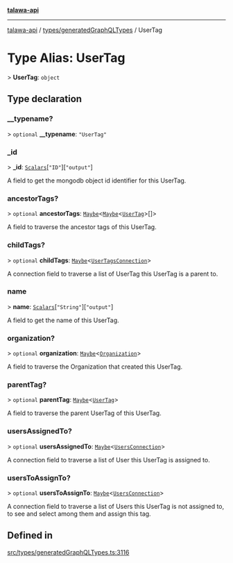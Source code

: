 [**talawa-api**](../../../README.md)

***

[talawa-api](../../../modules.md) / [types/generatedGraphQLTypes](../README.md) / UserTag

# Type Alias: UserTag

\> **UserTag**: `object`

## Type declaration

### \_\_typename?

\> `optional` **\_\_typename**: `"UserTag"`

### \_id

\> **\_id**: [`Scalars`](Scalars.md)\[`"ID"`\]\[`"output"`\]

A field to get the mongodb object id identifier for this UserTag.

### ancestorTags?

\> `optional` **ancestorTags**: [`Maybe`](Maybe.md)\<[`Maybe`](Maybe.md)\<[`UserTag`](UserTag.md)\>[]\>

A field to traverse the ancestor tags of this UserTag.

### childTags?

\> `optional` **childTags**: [`Maybe`](Maybe.md)\<[`UserTagsConnection`](UserTagsConnection.md)\>

A connection field to traverse a list of UserTag this UserTag is a
parent to.

### name

\> **name**: [`Scalars`](Scalars.md)\[`"String"`\]\[`"output"`\]

A field to get the name of this UserTag.

### organization?

\> `optional` **organization**: [`Maybe`](Maybe.md)\<[`Organization`](Organization.md)\>

A field to traverse the Organization that created this UserTag.

### parentTag?

\> `optional` **parentTag**: [`Maybe`](Maybe.md)\<[`UserTag`](UserTag.md)\>

A field to traverse the parent UserTag of this UserTag.

### usersAssignedTo?

\> `optional` **usersAssignedTo**: [`Maybe`](Maybe.md)\<[`UsersConnection`](UsersConnection.md)\>

A connection field to traverse a list of User this UserTag is assigned
to.

### usersToAssignTo?

\> `optional` **usersToAssignTo**: [`Maybe`](Maybe.md)\<[`UsersConnection`](UsersConnection.md)\>

A connection field to traverse a list of Users this UserTag is not assigned
to, to see and select among them and assign this tag.

## Defined in

[src/types/generatedGraphQLTypes.ts:3116](https://github.com/PalisadoesFoundation/talawa-api/blob/039b0f127fb8caa46d57186ab4b3bb27fe150903/src/types/generatedGraphQLTypes.ts#L3116)
